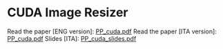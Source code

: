 # CUDA Image Resizer

Read the paper [ENG version]: [PP_cuda.pdf](https://github.com/user-attachments/files/17365076/PP_cuda-1.pdf)
Read the paper [ITA version]: [PP_cuda.pdf](https://github.com/simogiovannini/PP_image_resizer_cuda/files/13751478/PP_cuda.pdf)
Slides [ITA]: [PP_cuda_slides.pdf](https://github.com/simogiovannini/PP_image_resizer_cuda/files/13894958/PP_cuda_slides.pdf)
